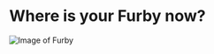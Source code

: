 # Where is your Furby now?


![Image of Furby](https://github.com/cbrew/cbrew.github.io/images/furby.jpg)
